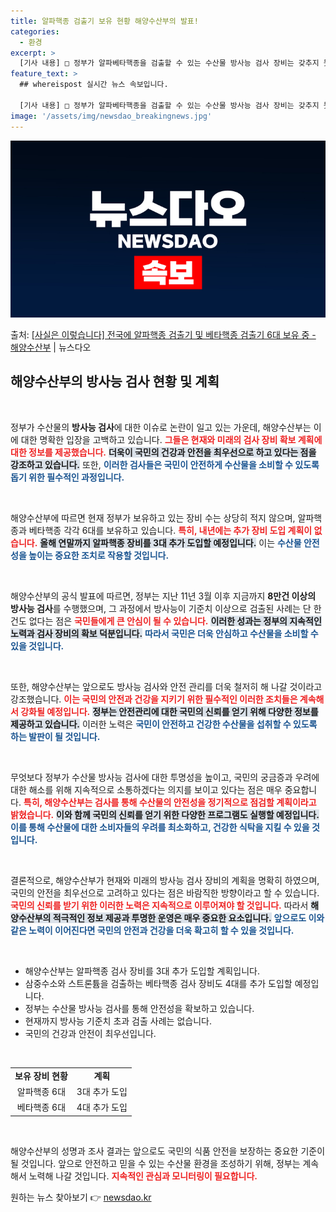 ```yaml
---
title: 알파핵종 검출기 보유 현황 해양수산부의 발표!
categories:
  - 환경
excerpt: >
  [기사 내용] □ 정부가 알파베타핵종을 검출할 수 있는 수산물 방사능 검사 장비는 갖추지 못한 데다 내년에도…
feature_text: >
  ## whereispost 실시간 뉴스 속보입니다.

  [기사 내용] □ 정부가 알파베타핵종을 검출할 수 있는 수산물 방사능 검사 장비는 갖추지 못한 데다 내년에도…
image: '/assets/img/newsdao_breakingnews.jpg'
---
```


![뉴스다오 속보](/assets/img/newsdao_breakingnews.jpg)

<p>출처: <a href="https://newsdao.kr/2113" rel="dofollow">[사실은 이렇습니다] 전국에 알파핵종 검출기 및 베타핵종 검출기 6대 보유 중 - 해양수산부</a> | 뉴스다오</p>

<h2 data-ke-size="size26">해양수산부의 방사능 검사 현황 및 계획</h2>

<p data-ke-size="size16">&nbsp;</p>

정부가 수산물의 <b>방사능 검사</b>에 대한 이슈로 논란이 일고 있는 가운데, 해양수산부는 이에 대한 명확한 입장을 고백하고 있습니다. <b><span style="color: #ee2323;">그들은 현재와 미래의 검사 장비 확보 계획에 대한 정보를 제공했습니다.</span></b> <b><span style="background-color: #21538527;">더욱이 국민의 건강과 안전을 최우선으로 하고 있다는 점을 강조하고 있습니다.</span></b> 또한, <b><span style="color: #1a5490;">이러한 검사들은 국민이 안전하게 수산물을 소비할 수 있도록 돕기 위한 필수적인 과정입니다.</span></b>

<p data-ke-size="size16">&nbsp;</p>

해양수산부에 따르면 현재 정부가 보유하고 있는 장비 수는 상당히 적지 않으며, 알파핵종과 베타핵종 각각 6대를 보유하고 있습니다. <b><span style="color: #ee2323;">특히, 내년에는 추가 장비 도입 계획이 없습니다.</span></b> <b><span style="background-color: #21538527;">올해 연말까지 알파핵종 장비를 3대 추가 도입할 예정입니다.</span></b> 이는 <b><span style="color: #1a5490;">수산물 안전성을 높이는 중요한 조치로 작용할 것입니다.</span></b>

<p data-ke-size="size16">&nbsp;</p>

해양수산부의 공식 발표에 따르면, 정부는 지난 11년 3월 이후 지금까지 <b>8만건 이상의 방사능 검사</b>를 수행했으며, 그 과정에서 방사능이 기준치 이상으로 검출된 사례는 단 한 건도 없다는 점은 <b><span style="color: #ee2323;">국민들에게 큰 안심이 될 수 있습니다.</span></b> <b><span style="background-color: #21538527;">이러한 성과는 정부의 지속적인 노력과 검사 장비의 확보 덕분입니다.</span></b> <b><span style="color: #1a5490;">따라서 국민은 더욱 안심하고 수산물을 소비할 수 있을 것입니다.</span></b>

<p data-ke-size="size16">&nbsp;</p>

또한, 해양수산부는 앞으로도 방사능 검사와 안전 관리를 더욱 철저히 해 나갈 것이라고 강조했습니다. <b><span style="color: #ee2323;">이는 국민의 안전과 건강을 지키기 위한 필수적인 이러한 조치들은 계속해서 강화될 예정입니다.</span></b> <b><span style="background-color: #21538527;">정부는 안전관리에 대한 국민의 신뢰를 얻기 위해 다양한 정보를 제공하고 있습니다.</span></b> 이러한 노력은 <b><span style="color: #1a5490;">국민이 안전하고 건강한 수산물을 섭취할 수 있도록 하는 발판이 될 것입니다.</span></b>

<p data-ke-size="size16">&nbsp;</p>

무엇보다 정부가 수산물 방사능 검사에 대한 투명성을 높이고, 국민의 궁금증과 우려에 대한 해소를 위해 지속적으로 소통하겠다는 의지를 보이고 있다는 점은 매우 중요합니다. <b><span style="color: #ee2323;">특히, 해양수산부는 검사를 통해 수산물의 안전성을 정기적으로 점검할 계획이라고 밝혔습니다.</span></b> <b><span style="background-color: #21538527;">이와 함께 국민의 신뢰를 얻기 위한 다양한 프로그램도 실행할 예정입니다.</span></b> <b><span style="color: #1a5490;">이를 통해 수산물에 대한 소비자들의 우려를 최소화하고, 건강한 식탁을 지킬 수 있을 것입니다.</span></b>

<p data-ke-size="size16">&nbsp;</p>

결론적으로, 해양수산부가 현재와 미래의 방사능 검사 장비의 계획을 명확히 하였으며, 국민의 안전을 최우선으로 고려하고 있다는 점은 바람직한 방향이라고 할 수 있습니다. <b><span style="color: #ee2323;">국민의 신뢰를 받기 위한 이러한 노력은 지속적으로 이루어져야 할 것입니다.</span></b> 따라서 <b><span style="background-color: #21538527;">해양수산부의 적극적인 정보 제공과 투명한 운영은 매우 중요한 요소입니다.</span></b> <b><span style="color: #1a5490;">앞으로도 이와 같은 노력이 이어진다면 국민의 안전과 건강을 더욱 확고히 할 수 있을 것입니다.</span></b>

<p data-ke-size="size16">&nbsp;</p>

<ul>
<li>해양수산부는 알파핵종 검사 장비를 3대 추가 도입할 계획입니다.</li>
<li>삼중수소와 스트론튬을 검출하는 베타핵종 검사 장비도 4대를 추가 도입할 예정입니다.</li>
<li>정부는 수산물 방사능 검사를 통해 안전성을 확보하고 있습니다.</li>
<li>현재까지 방사능 기준치 초과 검출 사례는 없습니다.</li>
<li>국민의 건강과 안전이 최우선입니다.</li>
</ul>

<p data-ke-size="size16">&nbsp;</p>

<table>
<tr>
<td style="text-align: center; height: 17px;"><b>보유 장비 현황</b></td>
<td style="text-align: center; height: 17px;"><b>계획</b></td>
</tr>
<tr>
<td style="text-align: center; height: 17px;">알파핵종 6대</td>
<td style="text-align: center; height: 17px;">3대 추가 도입</td>
</tr>
<tr>
<td style="text-align: center; height: 17px;">베타핵종 6대</td>
<td style="text-align: center; height: 17px;">4대 추가 도입</td>
</tr>
</table>

<p data-ke-size="size16">&nbsp;</p>

해양수산부의 성명과 조사 결과는 앞으로도 국민의 식품 안전을 보장하는 중요한 기준이 될 것입니다. 앞으로 안전하고 믿을 수 있는 수산물 환경을 조성하기 위해, 정부는 계속해서 노력해 나갈 것입니다. <b><span style="color: #ee2323;">지속적인 관심과 모니터링이 필요합니다.</span></b> 

원하는 뉴스 찾아보기 👉 <a href="https://newsdao.kr" rel="dofollow">newsdao.kr</a>


